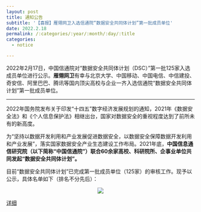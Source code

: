 ```yaml
---
layout: post
title: 通知公告
subtitle: '【喜报】雁翎网卫入选信通院“数据安全共同体计划”第一批成员单位'
date: 2022.2.18
permalink: /:categories/:year/:month/:day/:title
categories:
  - notice

---
```



2022年2月17日，中国信通院对“数据安全共同体计划（DSC）”第一批125家入选成员单位进行公示。**雁翎网卫**有幸与北京大学、中国移动、中国电信、中信建投、奇安信、阿里巴巴、腾讯等国内顶尖高校与企业一齐入选信通院“数据安全共同体计划”第一批成员单位。

------------------

2022年国务院发布关于印发“十四五”数字经济发展规划的通知，2021年《数据安全法》和《个人信息保护法》相继出台，国家对数据安全的重视程度达到了前所未有的新高度。

为“坚持以数据开发利用和产业发展促进数据安全，以数据安全保障数据开发利用和产业发展”，落实国家数据安全产业生态建设工作布局。2021年底，**中国信息通信研究院（以下简称“中国信通院”）联合60余家高校、科研院所、企事业单位共同发起“数据安全共同体计划”。**

目前“数据安全共同体计划”已完成第一批成员单位（125家）的审核工作。现予以公示，具体名单如下（排名不分先后）：

<div align=center>
<img src="https://github.com/xxycfhb/pku_exploit_files/blob/main/%E7%AC%AC%E4%B8%80%E6%89%B9%E6%88%90%E5%91%98%E5%85%A5%E9%80%89.png?raw=true"/>
</div>

[详细](https://mp.weixin.qq.com/s/5KbbOK5Yc6zFjyLwQuhD7w)


